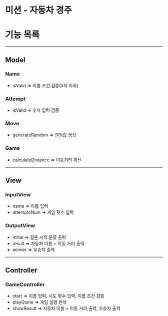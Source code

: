 # 미션 - 자동차 경주

# 기능 목록

---

## Model

### Name 
- isValid => 이름 조건 검증(5자 이하)

### Attempt
- isValid => 숫자 입력 검증

### Move
- generateRandom => 랜덤값 생성

### Game
- calculateDistance => 이동거리 계산

---

## View

### InputView
- name => 이름 입력
- attemptsNum => 게임 횟수 입력

### OutputView
- initial => 결론 시작 문장 출력
- result => 자동차 이름 + 이동 거리 출력
- winner => 우승자 출력

---

## Controller

### GameController
- start => 이름 입력, 시도 횟수 입력, 이름 조건 검증
- playGame => 게임 실행 반복
- showResult => 자동차 이름 + 이동 거리 출력, 우승자 출력









